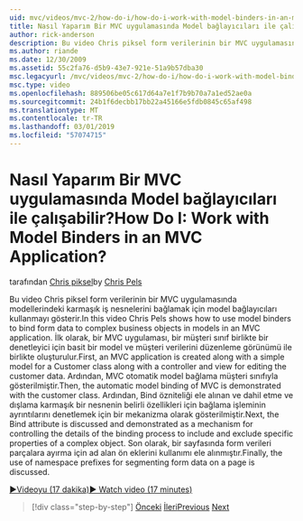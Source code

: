 ```yaml
---
uid: mvc/videos/mvc-2/how-do-i/how-do-i-work-with-model-binders-in-an-mvc-application
title: Nasıl Yaparım Bir MVC uygulamasında Model bağlayıcıları ile çalışabilir? | Microsoft Docs
author: rick-anderson
description: Bu video Chris piksel form verilerinin bir MVC uygulamasında modellerindeki karmaşık iş nesnelerini bağlamak için model bağlayıcıları kullanmayı gösterir. İlk olarak, bir MVC applicat...
ms.author: riande
ms.date: 12/30/2009
ms.assetid: 55c2fa76-d5b9-43e7-921e-51a9b57dba30
msc.legacyurl: /mvc/videos/mvc-2/how-do-i/how-do-i-work-with-model-binders-in-an-mvc-application
msc.type: video
ms.openlocfilehash: 889506be05c617d64a7e1f7b9b70a7a1ed52ae0a
ms.sourcegitcommit: 24b1f6decbb17bb22a45166e5fdb0845c65af498
ms.translationtype: MT
ms.contentlocale: tr-TR
ms.lasthandoff: 03/01/2019
ms.locfileid: "57074715"
---
```

<a name="how-do-i-work-with-model-binders-in-an-mvc-application"></a><span data-ttu-id="5d0e5-105">Nasıl Yaparım Bir MVC uygulamasında Model bağlayıcıları ile çalışabilir?</span><span class="sxs-lookup"><span data-stu-id="5d0e5-105">How Do I: Work with Model Binders in an MVC Application?</span></span>
====================
<span data-ttu-id="5d0e5-106">tarafından [Chris piksel](https://twitter.com/chrispels)</span><span class="sxs-lookup"><span data-stu-id="5d0e5-106">by [Chris Pels](https://twitter.com/chrispels)</span></span>

<span data-ttu-id="5d0e5-107">Bu video Chris piksel form verilerinin bir MVC uygulamasında modellerindeki karmaşık iş nesnelerini bağlamak için model bağlayıcıları kullanmayı gösterir.</span><span class="sxs-lookup"><span data-stu-id="5d0e5-107">In this video Chris Pels shows how to use model binders to bind form data to complex business objects in models in an MVC application.</span></span> <span data-ttu-id="5d0e5-108">İlk olarak, bir MVC uygulaması, bir müşteri sınıf birlikte bir denetleyici için basit bir model ve müşteri verilerini düzenleme görünümü ile birlikte oluşturulur.</span><span class="sxs-lookup"><span data-stu-id="5d0e5-108">First, an MVC application is created along with a simple model for a Customer class along with a controller and view for editing the customer data.</span></span> <span data-ttu-id="5d0e5-109">Ardından, MVC otomatik model bağlama müşteri sınıfıyla gösterilmiştir.</span><span class="sxs-lookup"><span data-stu-id="5d0e5-109">Then, the automatic model binding of MVC is demonstrated with the customer class.</span></span> <span data-ttu-id="5d0e5-110">Ardından, Bind özniteliği ele alınan ve dahil etme ve dışlama karmaşık bir nesnenin belirli özellikleri için bağlama işleminin ayrıntılarını denetlemek için bir mekanizma olarak gösterilmiştir.</span><span class="sxs-lookup"><span data-stu-id="5d0e5-110">Next, the Bind attribute is discussed and demonstrated as a mechanism for controlling the details of the binding process to include and exclude specific properties of a complex object.</span></span> <span data-ttu-id="5d0e5-111">Son olarak, bir sayfasında form verileri parçalara ayırma için ad alan ön eklerini kullanımı ele alınmıştır.</span><span class="sxs-lookup"><span data-stu-id="5d0e5-111">Finally, the use of namespace prefixes for segmenting form data on a page is discussed.</span></span>

[<span data-ttu-id="5d0e5-112">&#9654;Videoyu (17 dakika)</span><span class="sxs-lookup"><span data-stu-id="5d0e5-112">&#9654; Watch video (17 minutes)</span></span>](https://channel9.msdn.com/Blogs/ASP-NET-Site-Videos/how-do-i-work-with-model-binders-in-an-mvc-application)

> [!div class="step-by-step"]
> <span data-ttu-id="5d0e5-113">[Önceki](how-do-i-create-a-custom-html-helper-for-an-mvc-application.md)
> [İleri](how-do-i-use-httpverbs-attributes-in-an-mvc-application.md)</span><span class="sxs-lookup"><span data-stu-id="5d0e5-113">[Previous](how-do-i-create-a-custom-html-helper-for-an-mvc-application.md)
[Next](how-do-i-use-httpverbs-attributes-in-an-mvc-application.md)</span></span>
